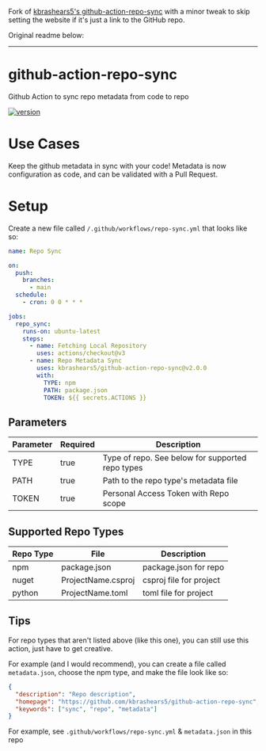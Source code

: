 Fork of [kbrashears5's github-action-repo-sync](https://github.com/kbrashears5/github-action-repo-sync) with a minor tweak to skip setting the website if it's just a link to the GitHub repo.

Original readme below:

---

# github-action-repo-sync

Github Action to sync repo metadata from code to repo

[![version](https://img.shields.io/github/v/release/kbrashears5/github-action-repo-sync)](https://img.shields.io/github/v/release/kbrashears5/github-action-repo-sync)

# Use Cases

Keep the github metadata in sync with your code! Metadata is now configuration as code, and can be validated with a Pull Request.

# Setup

Create a new file called `/.github/workflows/repo-sync.yml` that looks like so:

```yaml
name: Repo Sync

on:
  push:
    branches:
      - main
  schedule:
    - cron: 0 0 * * *

jobs:
  repo_sync:
    runs-on: ubuntu-latest
    steps:
      - name: Fetching Local Repository
        uses: actions/checkout@v3
      - name: Repo Metadata Sync
        uses: kbrashears5/github-action-repo-sync@v2.0.0
        with:
          TYPE: npm
          PATH: package.json
          TOKEN: ${{ secrets.ACTIONS }}
```

## Parameters

| Parameter | Required | Description                                      |
| --------- | -------- | ------------------------------------------------ |
| TYPE      | true     | Type of repo. See below for supported repo types |
| PATH      | true     | Path to the repo type's metadata file            |
| TOKEN     | true     | Personal Access Token with Repo scope            |

## Supported Repo Types

| Repo Type | File               | Description             |
| --------- | ------------------ | ----------------------- |
| npm       | package.json       | package.json for repo   |
| nuget     | ProjectName.csproj | csproj file for project |
| python    | ProjectName.toml   | toml file for project   |

## Tips

For repo types that aren't listed above (like this one), you can still use this action, just have to get creative.

For example (and I would recommend), you can create a file called `metadata.json`, choose the npm type, and make the file look like so:

```json
{
  "description": "Repo description",
  "homepage": "https://github.com/kbrashears5/github-action-repo-sync",
  "keywords": ["sync", "repo", "metadata"]
}
```

For example, see `.github/workflows/repo-sync.yml` & `metadata.json` in this repo
